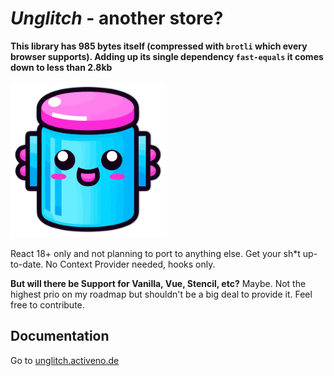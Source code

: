 # _Unglitch_ - another store?

**This library has 985 bytes itself (compressed with `brotli` which every browser supports).
Adding up its single dependency `fast-equals` it comes down to less than 2.8kb**

<img src="./logo-free.png" width="250px" 
style="max-width: 100%" alt="" />

React 18+ only and not planning to port to anything else. Get your sh\*t up-to-date. No Context Provider needed, hooks only.

**But will there be Support for Vanilla, Vue, Stencil, etc?**
Maybe. Not the highest prio on my roadmap but shouldn't be a big deal to provide it. Feel free to contribute.

## Documentation

Go to [unglitch.activeno.de](https://unglitch.activeno.de)
